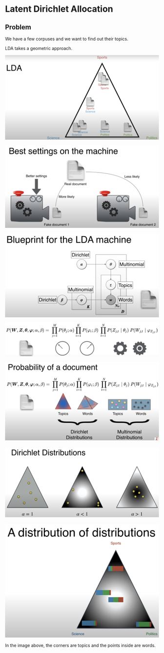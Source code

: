 # Latent Dirichlet Allocation

## Problem
We have a few corpuses and we want to find out their topics.

LDA takes a geometric approach.

![images/LDA.png](images/LDA.png)

![images/best_setting.png](images/best_setting.png)

![images/blueprint.png](images/blueprint.png)

![images/setting.png](images/setting.png)

![images/setting_2.png](images/setting_2.png)

![images/alpha.png](images/alpha.png)

![images/dist_of_dist.png](images/dist_of_dist.png)

In the image above, the corners are topics and the points inside are words.
